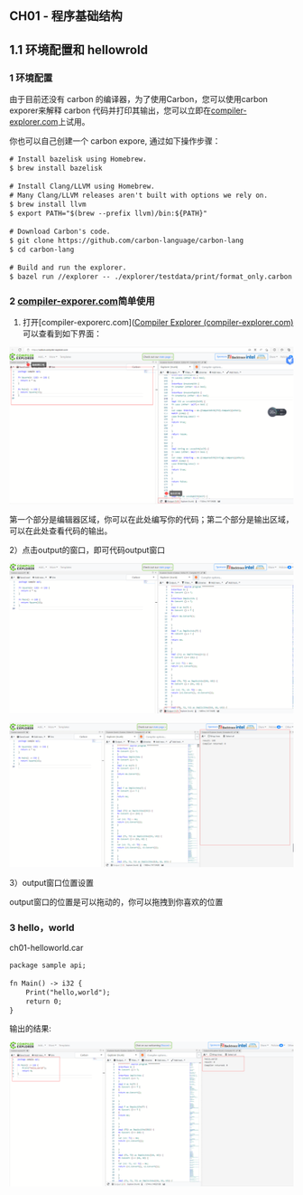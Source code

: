 ## CH01 - 程序基础结构

## 1.1 环境配置和 hellowrold

### 1 环境配置

由于目前还没有 carbon 的编译器，为了使用Carbon，您可以使用carbon exporer来解释 carbon 代码并打印其输出，您可以立即在[compiler-explorer.com](http://carbon.compiler-explorer.com/)上试用。

你也可以自己创建一个 carbon expore, 通过如下操作步骤：

```shell
# Install bazelisk using Homebrew.
$ brew install bazelisk

# Install Clang/LLVM using Homebrew.
# Many Clang/LLVM releases aren't built with options we rely on.
$ brew install llvm
$ export PATH="$(brew --prefix llvm)/bin:${PATH}"

# Download Carbon's code.
$ git clone https://github.com/carbon-language/carbon-lang
$ cd carbon-lang

# Build and run the explorer.
$ bazel run //explorer -- ./explorer/testdata/print/format_only.carbon
```

### 2 [compiler-exporer.com](http://carbon.compiler-explorer.com/)简单使用

1) 打开[compiler-exporerc.com]([Compiler Explorer (compiler-explorer.com)](https://carbon.compiler-explorer.com/) 可以查看到如下界面：

![image-20220830081127411](./img/image-20220830081127411.png)

第一个部分是编辑器区域，你可以在此处编写你的代码；第二个部分是输出区域，可以在此处查看代码的输出。

2）点击output的窗口，即可代码output窗口

![image-20220830081618610](./img/image-20220830081618610.png)

![image-20220830081702315](./img/image-20220830081702315.png)

3）output窗口位置设置

output窗口的位置是可以拖动的，你可以拖拽到你喜欢的位置

### 3 hello，world

ch01-helloworld.car

```carbon
package sample api;

fn Main() -> i32 {
    Print("hello,world");
    return 0;
}
```

输出的结果:

![image-20220830082549232](./img/image-20220830082549232.png)